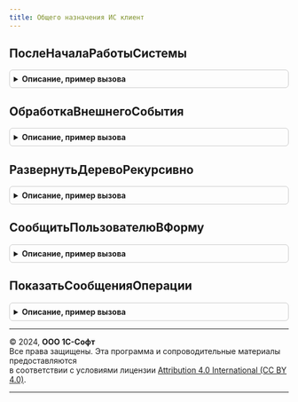 ```yaml
---
title: Общего назначения ИС клиент
---
```



## ПослеНачалаРаботыСистемы
<details style="margin: 1em 0; padding: 0.5em; border: 1px solid #ccc; border-radius: 6px;">

<summary style="font-weight: bold; cursor: pointer;">Описание, пример вызова</summary>

```bsl

//см. ОбщегоНазначенияКлиентПереопределяемый.ПослеНачалаРаботыСистемы
Процедура ПослеНачалаРаботыСистемы() Экспорт
```

Пример вызова
```bsl
ОбщегоНазначенияИСКлиент.ПослеНачалаРаботыСистемы() 
```
</details>

## ОбработкаВнешнегоСобытия
<details style="margin: 1em 0; padding: 0.5em; border: 1px solid #ccc; border-radius: 6px;">

<summary style="font-weight: bold; cursor: pointer;">Описание, пример вызова</summary>

```bsl

// Обработка внешнего события.
//
// Параметры:
//  Источник - Произвольный
//  Событие - Произвольный
//  Данные - Произвольный
Процедура ОбработкаВнешнегоСобытия(Источник, Событие, Данные) Экспорт
```

Пример вызова
```bsl
ОбщегоНазначенияИСКлиент.ОбработкаВнешнегоСобытия(Источник, Событие, Данные) 
```
</details>

## РазвернутьДеревоРекурсивно
<details style="margin: 1em 0; padding: 0.5em; border: 1px solid #ccc; border-radius: 6px;">

<summary style="font-weight: bold; cursor: pointer;">Описание, пример вызова</summary>

```bsl

// Разворачивает на форме дерево или его группу со всеми вложенными группами
//
// Параметры:
//  СтрокаДерева - ДеревоЗначений, СтрокаДереваЗначений - разворачиваемая корневая группа
//  ЭлементФормы - ТаблицаФормы - связанный с деревом элемент управляемой формы
//
Процедура РазвернутьДеревоРекурсивно(СтрокаДерева, ЭлементФормы) Экспорт
```

Пример вызова
```bsl
ОбщегоНазначенияИСКлиент.РазвернутьДеревоРекурсивно(СтрокаДерева, ЭлементФормы) 
```
</details>

## СообщитьПользователюВФорму
<details style="margin: 1em 0; padding: 0.5em; border: 1px solid #ccc; border-radius: 6px;">

<summary style="font-weight: bold; cursor: pointer;">Описание, пример вызова</summary>

```bsl

// Формирует и выводит сообщение, которое может быть связано с элементом
// управления формы.
//
// Параметры:
//  ИдентификаторНазначения    - УникальныйИдентификатор, Неопределено - уникальный идентификатор формы для показа сообщения.
//  ТекстСообщенияПользователю - Строка - текст сообщения.
//  КлючДанных                 - ЛюбаяСсылка - объект или ключ записи информационной базы, к которому это сообщение относится.
//  Поле                       - Строка - наименование реквизита формы.
//  ПутьКДанным                - Строка - путь к данным (путь к реквизиту формы).
//  Отказ                      - Булево - выходной параметр, всегда устанавливается в значение Истина.
//
// Пример:
// 	см ОбщегоНазначенияКлиентСервер.СообщитьПользователю.
//
Процедура СообщитьПользователюВФорму( Экспорт
```

Пример вызова
```bsl
ОбщегоНазначенияИСКлиент.СообщитьПользователюВФорму();
```
</details>

## ПоказатьСообщенияОперации
<details style="margin: 1em 0; padding: 0.5em; border: 1px solid #ccc; border-radius: 6px;">

<summary style="font-weight: bold; cursor: pointer;">Описание, пример вызова</summary>

```bsl

// Открывает форму сообщения обмена с государственной информационной системой
//
// Параметры:
//  Форма           - ФормаКлиентскогоПриложения - источник события
//  ИмяПодсистемы   - Строка - краткое имя библиотеки
//  ВыбраннаяСтрока - Произвольный - выбранная строка таблицы
//  ПоказатьГруппу  - Булево - показать документ-источник сообщения
//
Процедура ПоказатьСообщенияОперации(Форма, ИмяПодсистемы, ВыбраннаяСтрока, ПоказатьГруппу = Истина) Экспорт
```

Пример вызова
```bsl
ОбщегоНазначенияИСКлиент.ПоказатьСообщенияОперации(Форма, ИмяПодсистемы, ВыбраннаяСтрока, ПоказатьГруппу);
```
</details>

---

© 2024, **ООО 1С-Софт**  
Все права защищены. Эта программа и сопроводительные материалы предоставляются  
в соответствии с условиями лицензии [Attribution 4.0 International (CC BY 4.0)](https://creativecommons.org/licenses/by/4.0/legalcode).

---
